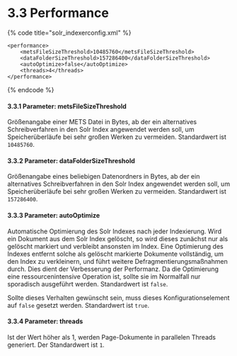 # 3.3 Performance

{% code title="solr\_indexerconfig.xml" %}
```markup
<performance>
    <metsFileSizeThreshold>10485760</metsFileSizeThreshold>
    <dataFolderSizeThreshold>157286400</dataFolderSizeThreshold>
    <autoOptimize>false</autoOptimize>
    <threads>4</threads>
</performance>
```
{% endcode %}

####  3.3.1 Parameter: metsFileSizeThreshold <a id="H3.1.5.Parameter:metsFileSizeThreshold"></a>

Größenangabe einer METS Datei in Bytes, ab der ein alternatives Schreibverfahren in den Solr Index angewendet werden soll, um Speicherüberläufe bei sehr großen Werken zu vermeiden. Standardwert ist `10485760`.

#### 3.3.2 Parameter: dataFolderSizeThreshold <a id="H3.1.6.Parameter:dataFolderSizeThreshold"></a>

Größenangabe eines beliebigen Datenordners in Bytes, ab der ein alternatives Schreibverfahren in den Solr Index angewendet werden soll, um Speicherüberläufe bei sehr großen Werken zu vermeiden. Standardwert ist `157286400`.

#### 3.3.3 Parameter: autoOptimize <a id="H3.1.7.Parameter:autoOptimize"></a>

Automatische Optimierung des Solr Indexes nach jeder Indexierung. Wird ein Dokument aus dem Solr Index gelöscht, so wird dieses zunächst nur als gelöscht markiert und verbleibt ansonsten im Index. Eine Optimierung des Indexes entfernt solche als gelöscht markierte Dokumente vollständig, um den Index zu verkleinern, und führt weitere Defragmentierungsmaßnahmen durch. Dies dient der Verbesserung der Performanz. Da die Optimierung eine ressourcenintensive Operation ist, sollte sie im Normalfall nur sporadisch ausgeführt werden. Standardwert ist `false`.

Sollte dieses Verhalten gewünscht sein, muss dieses Konfigurationselement auf `false` gesetzt werden. Standardwert ist `true`.

#### 3.3.4 Parameter: threads

Ist der Wert höher als 1, werden Page-Dokumente in parallelen Threads generiert. Der Standardwert ist `1`.

